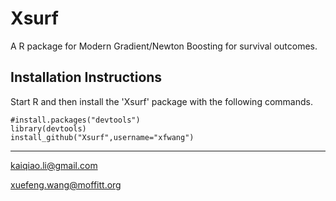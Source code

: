 # Xsurf
A R package for Modern Gradient/Newton Boosting for survival outcomes.


Installation Instructions
-------------------------
Start R and then install the 'Xsurf' package with the following commands.
```
#install.packages("devtools")
library(devtools)
install_github("Xsurf",username="xfwang")
```

-------------------------
kaiqiao.li@gmail.com 

xuefeng.wang@moffitt.org
